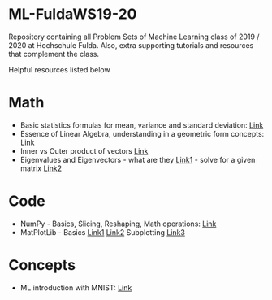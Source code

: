 # ML-FuldaWS19-20
Repository containing all Problem Sets of Machine Learning class of 2019 / 2020 at Hochschule Fulda.
Also, extra supporting tutorials and resources that complement the class.

Helpful resources listed below

# Math
* Basic statistics formulas for mean, variance and standard deviation: [Link](https://www.youtube.com/watch?v=E4HAYd0QnRc) 
* Essence of Linear Algebra, understanding in a geometric form concepts: [Link](https://www.youtube.com/playlist?list=PLZHQObOWTQDPD3MizzM2xVFitgF8hE_ab)
* Inner vs Outer product of vectors [Link](https://www.youtube.com/watch?v=FCmH4MqbFGs)
* Eigenvalues and Eigenvectors - what are they [Link1](https://www.youtube.com/watch?v=G4N8vJpf7hM) - solve for a given matrix [Link2](https://www.youtube.com/watch?v=IdsV0RaC9jM)


# Code
* NumPy - Basics, Slicing, Reshaping, Math operations: [Link](https://www.youtube.com/watch?v=GB9ByFAIAH4)
* MatPlotLib - Basics [Link1](https://www.youtube.com/watch?v=UO98lJQ3QGI) [Link2](https://www.youtube.com/watch?v=nKxLfUrkLE8) Subplotting [Link3](https://www.youtube.com/watch?v=XFZRVnP-MTU)

# Concepts
* ML introduction with MNIST: [Link](https://www.youtube.com/watch?v=ARODjRbGbSg) 
